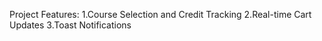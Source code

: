 Project Features:
1.Course Selection and Credit Tracking
2.Real-time Cart Updates
3.Toast Notifications
